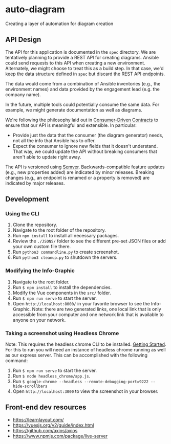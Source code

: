 # auto-diagram
Creating a layer of automation for diagram creation

## API Design

The API for this application is documented in the `spec` directory. We are tentatively planning to provide a REST API for creating diagrams. Ansible could send requests to this API when creating a new environment. Alternately, we might choose to treat this as a build step. In that case, we'd keep the data structure defined in `spec` but discard the REST API endpoints.

The data would come from a combination of Ansible inventories (e.g., the environment names) and data provided by the engagement lead (e.g. the company name).

In the future, multiple tools could potentially consume the same data. For example, we might generate documentation as well as diagrams.

We're following the philosophy laid out in [Consumer-Driven Contracts](https://martinfowler.com/articles/consumerDrivenContracts.html) to ensure that our API is meaningful and extensible. In particular:

- Provide just the data that the consumer (the diagram generator) needs, not all the info that Ansible has to offer.
- Expect the consumer to ignore new fields that it doesn't understand. That way, we could update the API without breaking consumers that aren't able to update right away.

The API is versioned using [Semver](https://semver.org/). Backwards-compatible feature updates (e.g., new properties added) are indicated by minor releases. Breaking changes (e.g., an endpoint is renamed or a property is removed) are indicated by major releases.

## Development
### Using the CLI
1. Clone the repository.
2. Navigate to the root folder of the repository.
3. Run `npm install` to install all necessary packages.
4. Review the `./JSONS/` folder to see the different pre-set JSON files or add your own custom file there.
5. Run `python3 commandline.py` to create screenshot.
6. Run `python3 cleanup.py` to shutdown the servers.

### Modifying the Info-Graphic
1. Navigate to the root folder.
2. Run `$ npm install` to install the dependencies.
3. Modify the Vue components in the `src/` folder.
4. Run `$ npm run serve` to start the server.
5. Open `http://localhost:8000/` in your favorite browser to see the Info-Graphic.
Note: there are two generated links, one local link that is only accessible from your computer and one network link that is available to anyone on your network.

### Taking a screenshot using Headless Chrome
Note: This requires the headless chrome CLI to be installed. [Getting Started](https://developers.google.com/web/updates/20217/04/headless-chrome).
For this to run you will need an instance of headless chrome running as well as our express server. This can be accomplished with the following command:
1. Run `$ npm run serve` to start the server.
2. Run `$ node headless_chrome/app.js`.
3. Run `$ google-chrome --headless --remote-debugging-port=9222 --hide-scrollbars`
4. Open `http://localhost:3000` to view the screenshot in your browser.

## Front-end dev resources

- https://learnlayout.com/
- https://vuesjs.org/v2/guide/index.html
- https://github.com/axios/axios
- https://www.npmjs.com/package/live-server
